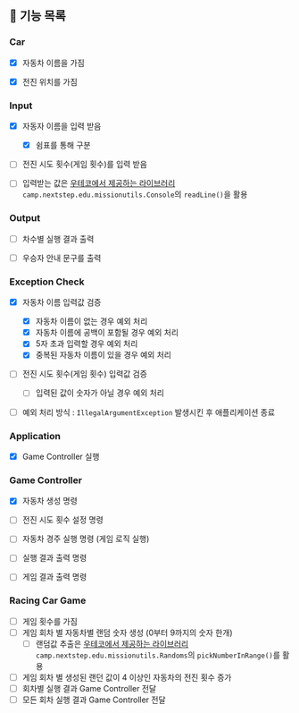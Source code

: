 ## 📌 기능 목록

### Car
- [x] 자동차 이름을 가짐
- [x] 전진 위치를 가짐


### Input
- [x] 자동자 이름을 입력 받음
  - [x] 쉼표를 통해 구분
- [ ] 전진 시도 횟수(게임 횟수)를 입력 받음
- [ ] 입력받는 값은 [우테코에서 제공하는 라이브러리](https://github.com/woowacourse-projects/mission-utils#mission-utils) `camp.nextstep.edu.missionutils.Console`의 `readLine()`을 활용


### Output
- [ ] 차수별 실행 결과 출력
- [ ] 우승자 안내 문구를 출력


### Exception Check
- [x] 자동차 이름 입력값 검증
  - [x] 자동차 이름이 없는 경우 예외 처리
  - [x] 자동차 이름에 공백이 포함될 경우 예외 처리
  - [x] 5자 초과 입력할 경우 예외 처리
  - [x] 중복된 자동차 이름이 있을 경우 예외 처리
- [ ] 전진 시도 횟수(게임 횟수) 입력값 검증
  - [ ] 입력된 값이 숫자가 아닐 경우 예외 처리
- [ ] 예외 처리 방식 : `IllegalArgumentException` 발생시킨 후 애플리케이션 종료


### Application
- [x] Game Controller 실행


### Game Controller
- [x] 자동차 생성 명령
- [ ] 전진 시도 횟수 설정 명령
- [ ] 자동차 경주 실행 명령 (게임 로직 실행)
- [ ] 실행 결과 출력 명령
- [ ] 게임 결과 출력 명령


### Racing Car Game
- [ ] 게임 횟수를 가짐
- [ ] 게임 회차 별 자동차별 랜덤 숫자 생성 (0부터 9까지의 숫자 한개)
  - [ ] 랜덤값 추출은 [우테코에서 제공하는 라이브러리](https://github.com/woowacourse-projects/mission-utils#mission-utils) `camp.nextstep.edu.missionutils.Randoms`의 `pickNumberInRange()`를 활용
- [ ] 게임 회차 별 생성된 랜던 값이 4 이상인 자동차의 전진 횟수 증가
- [ ] 회차별 실행 결과 Game Controller 전달
- [ ] 모든 회차 실행 결과 Game Controller 전달